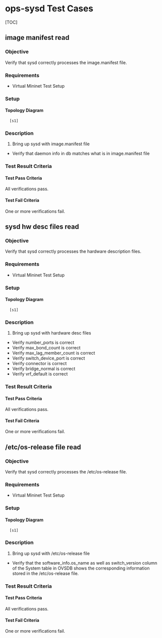 # ops-sysd Test Cases

[TOC]

##  image manifest read ##
### Objective ###
Verify that sysd correctly processes the image.manifest file.
### Requirements ###
 - Virtual Mininet Test Setup

### Setup ###
#### Topology Diagram ####
```
  [s1]
```
### Description ###
1. Bring up sysd with image.manifest file
 - Verify that daemon info in db matches what is in image.manifest file

### Test Result Criteria ###
#### Test Pass Criteria ####
All verifications pass.
#### Test Fail Criteria ####
One or more verifications fail.

## sysd hw desc files read ##
### Objective ###
Verify that sysd correctly processes the hardware description files.
### Requirements ###
 - Virtual Mininet Test Setup

### Setup ###
#### Topology Diagram ####
```
  [s1]
```
### Description ###
1. Bring up sysd with hardware desc files
 - Verify number\_ports is correct
 - Verify max\_bond\_count is correct
 - Verify max\_lag\_member\_count is correct
 - Verify switch\_device\_port is correct
 - Verify connector is correct
 - Verify bridge\_normal is correct
 - Verify vrf\_default is correct

### Test Result Criteria ###
#### Test Pass Criteria ####
All verifications pass.
#### Test Fail Criteria ####
One or more verifications fail.

## /etc/os-release file read ##
### Objective ###
Verify that sysd correctly processes the /etc/os-release file.
### Requirements ###
 - Virtual Mininet Test Setup

### Setup ###
#### Topology Diagram ####
```
  [s1]
```
### Description ###
1. Bring up sysd with /etc/os-release file
 - Verify that the software\_info.os\_name as well as
   switch\_version column of the System table in OVSDB shows the
   corresponding information stored in the /etc/os-release file.

### Test Result Criteria ###
#### Test Pass Criteria ####
All verifications pass.
#### Test Fail Criteria ####
One or more verifications fail.
